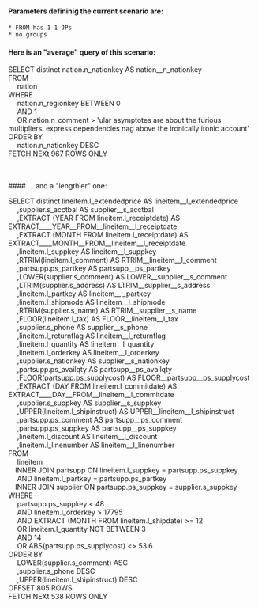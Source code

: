 
#### Parameters defininig the current scenario are:
    * FROM has 1-1 JPs
    * no groups
    

#### Here is an "average" query of this scenario:<br>



 SELECT distinct nation.n_nationkey AS nation__n_nationkey<br>FROM<br>&emsp; nation <br>WHERE<br>&emsp; nation.n_regionkey BETWEEN  0<br>&emsp; AND 1 <br>&emsp; OR nation.n_comment >  'ular asymptotes are about the furious multipliers. express dependencies nag above the ironically ironic account' <br>ORDER BY<br>&emsp; nation.n_nationkey DESC <br>FETCH NEXt 967 ROWS ONLY


<br><br>#### ... and a "lengthier" one:
<br>


 SELECT distinct lineitem.l_extendedprice AS lineitem__l_extendedprice<br>&emsp; ,supplier.s_acctbal AS supplier__s_acctbal<br>&emsp; ,EXTRACT (YEAR FROM lineitem.l_receiptdate) AS EXTRACT____YEAR__FROM__lineitem__l_receiptdate<br>&emsp; ,EXTRACT (MONTH FROM lineitem.l_receiptdate) AS EXTRACT____MONTH__FROM__lineitem__l_receiptdate<br>&emsp; ,lineitem.l_suppkey AS lineitem__l_suppkey<br>&emsp; ,RTRIM(lineitem.l_comment) AS RTRIM__lineitem__l_comment<br>&emsp; ,partsupp.ps_partkey AS partsupp__ps_partkey<br>&emsp; ,LOWER(supplier.s_comment) AS LOWER__supplier__s_comment<br>&emsp; ,LTRIM(supplier.s_address) AS LTRIM__supplier__s_address<br>&emsp; ,lineitem.l_partkey AS lineitem__l_partkey<br>&emsp; ,lineitem.l_shipmode AS lineitem__l_shipmode<br>&emsp; ,RTRIM(supplier.s_name) AS RTRIM__supplier__s_name<br>&emsp; ,FLOOR(lineitem.l_tax) AS FLOOR__lineitem__l_tax<br>&emsp; ,supplier.s_phone AS supplier__s_phone<br>&emsp; ,lineitem.l_returnflag AS lineitem__l_returnflag<br>&emsp; ,lineitem.l_quantity AS lineitem__l_quantity<br>&emsp; ,lineitem.l_orderkey AS lineitem__l_orderkey<br>&emsp; ,supplier.s_nationkey AS supplier__s_nationkey<br>&emsp; ,partsupp.ps_availqty AS partsupp__ps_availqty<br>&emsp; ,FLOOR(partsupp.ps_supplycost) AS FLOOR__partsupp__ps_supplycost<br>&emsp; ,EXTRACT (DAY FROM lineitem.l_commitdate) AS EXTRACT____DAY__FROM__lineitem__l_commitdate<br>&emsp; ,supplier.s_suppkey AS supplier__s_suppkey<br>&emsp; ,UPPER(lineitem.l_shipinstruct) AS UPPER__lineitem__l_shipinstruct<br>&emsp; ,partsupp.ps_comment AS partsupp__ps_comment<br>&emsp; ,partsupp.ps_suppkey AS partsupp__ps_suppkey<br>&emsp; ,lineitem.l_discount AS lineitem__l_discount<br>&emsp; ,lineitem.l_linenumber AS lineitem__l_linenumber<br>FROM<br>&emsp; lineitem<br>&emsp;INNER JOIN partsupp ON lineitem.l_suppkey = partsupp.ps_suppkey<br>&emsp; AND lineitem.l_partkey = partsupp.ps_partkey<br>&emsp;INNER JOIN supplier ON partsupp.ps_suppkey = supplier.s_suppkey <br>WHERE<br>&emsp; partsupp.ps_suppkey <  48 <br>&emsp; AND lineitem.l_orderkey >  17795 <br>&emsp; AND EXTRACT (MONTH FROM lineitem.l_shipdate)  >=  12 <br>&emsp; OR lineitem.l_quantity NOT BETWEEN  3<br>&emsp; AND 14 <br>&emsp; OR ABS(partsupp.ps_supplycost)  <>  53.6 <br>ORDER BY<br>&emsp; LOWER(supplier.s_comment) ASC<br>&emsp; ,supplier.s_phone DESC<br>&emsp; ,UPPER(lineitem.l_shipinstruct) DESC <br>OFFSET 805 ROWS <br>FETCH NEXt 538 ROWS ONLY

